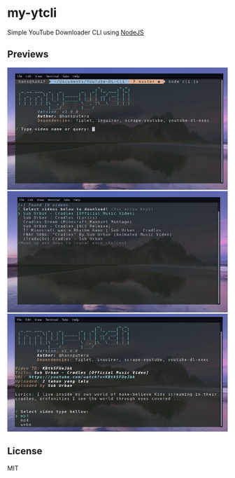# my-ytcli

Simple YouTube Downloader CLI using [NodeJS](https://nodejs.org)

## Previews

![Preview 1](./screenshoots/1.png)
![Preview 2](./screenshoots/2.png)
![Preview 3](./screenshoots/3.png)

## License
MIT